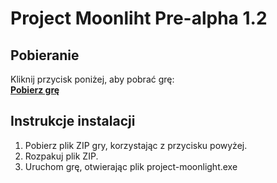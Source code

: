 # Project Moonliht Pre-alpha 1.2 #

## Pobieranie

Kliknij przycisk poniżej, aby pobrać grę: <br/>
[**Pobierz grę**](https://github.com/wolny-j/project-moonlight-builds/archive/refs/heads/main.zip)

## Instrukcje instalacji

1. Pobierz plik ZIP gry, korzystając z przycisku powyżej.
2. Rozpakuj plik ZIP.
3. Uruchom grę, otwierając plik project-moonlight.exe
